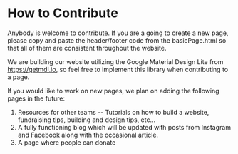 # How to Contribute

Anybody is welcome to contribute.  If you are a going to create a new page, please copy and paste the header/footer code from the basicPage.html so that all of them are consistent throughout the website.

We are building our website utilizing the Google Material Design Lite from https://getmdl.io, so feel free to implement this library when contributing to a page.

If you would like to work on new pages, we plan on adding the following pages in the future:

1. Resources for other teams -- Tutorials on how to build a website, fundraising tips, building and design tips, etc...
2. A fully functioning blog which will be updated with posts from Instagram and Facebook along with the occasional article.
3. A page where people can donate
